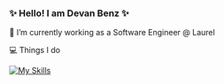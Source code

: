 ### ✨ Hello! I am Devan Benz ✨

🔭 I’m currently working as a Software Engineer @ Laurel 

💻 Things I do

[![My Skills](https://skillicons.dev/icons?i=ts,nodejs,rust,go,nestjs,nextjs,activitypub,java,cpp)](https://skillicons.dev)
